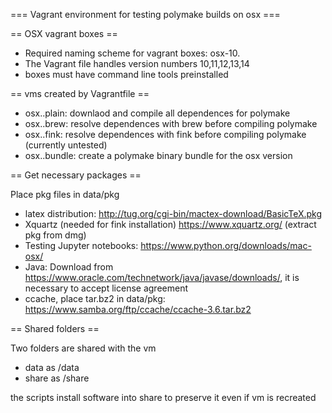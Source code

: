 === Vagrant environment for testing polymake builds on osx ===

== OSX vagrant boxes ==

 * Required naming scheme for vagrant boxes: osx-10.<version>
 * The Vagrant file handles version numbers 10,11,12,13,14
 * boxes must have command line tools preinstalled
  
== vms created by Vagrantfile ==
 
 * osx.<version>.plain: downlaod and compile all dependences for polymake 
 * osx.<version>.brew: resolve dependences with brew before compiling polymake
 * osx.<version>.fink: resolve dependences with fink before compiling polymake (currently untested)
 * osx.<version>.bundle: create a polymake binary bundle for the osx version <version>

== Get necessary packages ==

Place pkg files in data/pkg

 * latex distribution: http://tug.org/cgi-bin/mactex-download/BasicTeX.pkg
 * Xquartz (needed for fink installation) https://www.xquartz.org/  (extract pkg from dmg)
 * Testing Jupyter notebooks: https://www.python.org/downloads/mac-osx/
 * Java: Download from https://www.oracle.com/technetwork/java/javase/downloads/, it is necessary to accept license agreement
 * ccache, place tar.bz2 in data/pkg: https://www.samba.org/ftp/ccache/ccache-3.6.tar.bz2

== Shared folders ==

Two folders are shared with the vm

- data as /data
- share as /share

the scripts install software into share to preserve it even if vm is recreated
